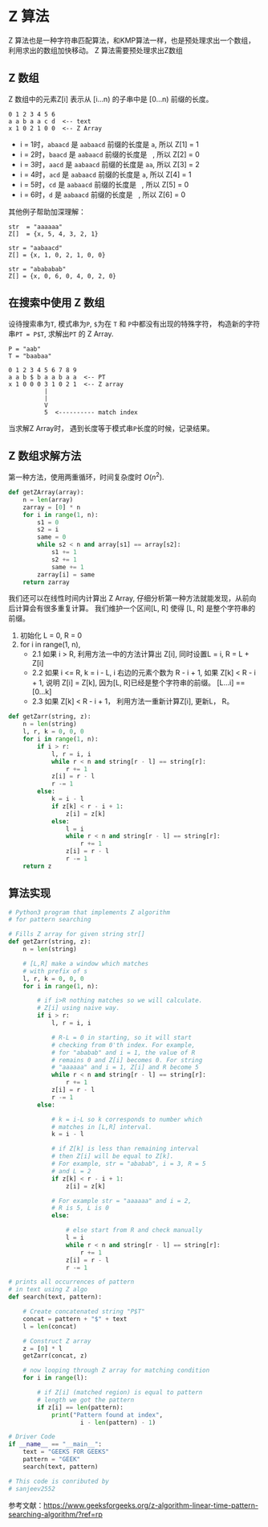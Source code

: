 # Z 算法

Z 算法也是一种字符串匹配算法，和KMP算法一样，也是预处理求出一个数组，利用求出的数组加快移动。
Z 算法需要预处理求出Z数组

## Z 数组

Z 数组中的元素Z[i] 表示从 [i...n) 的子串中是 [0...n) 前缀的长度。

```
0 1 2 3 4 5 6
a a b a a c d  <-- text
x 1 0 2 1 0 0  <-- Z Array
```

- i = 1时，`abaacd` 是 `aabaacd` 前缀的长度是 `a`, 所以 Z[1] = 1
- i = 2时，`baacd` 是 `aabaacd` 前缀的长度是 ` `,  所以 Z[2] = 0
- i = 3时，`aacd` 是 `aabaacd` 前缀的长度是 `aa`,  所以 Z[3] = 2
- i = 4时，`acd` 是 `aabaacd` 前缀的长度是 `a`,    所以 Z[4] = 1
- i = 5时，`cd` 是 `aabaacd` 前缀的长度是 ` `,     所以 Z[5] = 0
- i = 6时，`d` 是 `aabaacd` 前缀的长度是 ` `,      所以 Z[6] = 0

其他例子帮助加深理解：

```
str  = "aaaaaa"
Z[]  = {x, 5, 4, 3, 2, 1}

str = "aabaacd"
Z[] = {x, 1, 0, 2, 1, 0, 0}

str = "abababab"
Z[] = {x, 0, 6, 0, 4, 0, 2, 0}
```

## 在搜索中使用 Z 数组

设待搜索串为`T`, 模式串为`P`, `$`为在 `T` 和 `P`中都没有出现的特殊字符，
构造新的字符串`PT = P$T`, 求解出`PT` 的 Z Array.

```
P = "aab"
T = "baabaa"

0 1 2 3 4 5 6 7 8 9
a a b $ b a a b a a  <-- PT
x 1 0 0 0 3 1 0 2 1  <-- Z array
          |
          |
          V
          5  <---------- match index       
```

当求解Z Array时， 遇到长度等于模式串`P`长度的时候，记录结果。

## Z 数组求解方法

第一种方法，使用两重循环，时间复杂度时 $O(n^2)$.

```python
def getZArray(array):
    n = len(array)
    zarray = [0] * n
    for i in range(1, n):
        s1 = 0
        s2 = i
        same = 0
        while s2 < n and array[s1] == array[s2]:
            s1 += 1
            s2 += 1
            same += 1
        zarray[i] = same
    return zarray
```

我们还可以在线性时间内计算出 Z Array, 仔细分析第一种方法就能发现，从前向后计算会有很多重复计算。
我们维护一个区间[L, R] 使得 [L, R] 是整个字符串的前缀。

1. 初始化 L = 0, R = 0
2. for i in range(1, n), 
    - 2.1 如果 i > R, 利用方法一中的方法计算出 Z[i], 同时设置L = i, R = L + Z[i]
    - 2.2 如果 i <= R, k = i - L, i 右边的元素个数为 R - i + 1, 如果 Z[k] < R - i + 1, 说明 Z[i] = Z[k], 因为[L, R]已经是整个字符串的前缀。
      [L...i] == [0...k]
    - 2.3 如果  Z[k] < R - i + 1， 利用方法一重新计算Z[i], 更新L， R。

```python
def getZarr(string, z): 
    n = len(string) 
    l, r, k = 0, 0, 0
    for i in range(1, n): 
        if i > r: 
            l, r = i, i 
            while r < n and string[r - l] == string[r]: 
                r += 1
            z[i] = r - l 
            r -= 1
        else: 
            k = i - l 
            if z[k] < r - i + 1: 
                z[i] = z[k] 
            else: 
                l = i 
                while r < n and string[r - l] == string[r]: 
                    r += 1
                z[i] = r - l 
                r -= 1
    return z
```

## 算法实现

```python
# Python3 program that implements Z algorithm 
# for pattern searching 

# Fills Z array for given string str[] 
def getZarr(string, z): 
    n = len(string) 

    # [L,R] make a window which matches 
    # with prefix of s 
    l, r, k = 0, 0, 0
    for i in range(1, n): 

        # if i>R nothing matches so we will calculate. 
        # Z[i] using naive way. 
        if i > r: 
            l, r = i, i 

            # R-L = 0 in starting, so it will start 
            # checking from 0'th index. For example, 
            # for "ababab" and i = 1, the value of R 
            # remains 0 and Z[i] becomes 0. For string 
            # "aaaaaa" and i = 1, Z[i] and R become 5 
            while r < n and string[r - l] == string[r]: 
                r += 1
            z[i] = r - l 
            r -= 1
        else: 

            # k = i-L so k corresponds to number which 
            # matches in [L,R] interval. 
            k = i - l 

            # if Z[k] is less than remaining interval 
            # then Z[i] will be equal to Z[k]. 
            # For example, str = "ababab", i = 3, R = 5 
            # and L = 2 
            if z[k] < r - i + 1: 
                z[i] = z[k] 

            # For example str = "aaaaaa" and i = 2, 
            # R is 5, L is 0 
            else: 

                # else start from R and check manually 
                l = i 
                while r < n and string[r - l] == string[r]: 
                    r += 1
                z[i] = r - l 
                r -= 1

# prints all occurrences of pattern 
# in text using Z algo 
def search(text, pattern): 

    # Create concatenated string "P$T" 
    concat = pattern + "$" + text 
    l = len(concat) 

    # Construct Z array 
    z = [0] * l 
    getZarr(concat, z) 

    # now looping through Z array for matching condition 
    for i in range(l): 

        # if Z[i] (matched region) is equal to pattern 
        # length we got the pattern 
        if z[i] == len(pattern): 
            print("Pattern found at index", 
                    i - len(pattern) - 1) 

# Driver Code 
if __name__ == "__main__": 
    text = "GEEKS FOR GEEKS"
    pattern = "GEEK"
    search(text, pattern) 

# This code is conributed by 
# sanjeev2552 
```

参考文献：https://www.geeksforgeeks.org/z-algorithm-linear-time-pattern-searching-algorithm/?ref=rp

